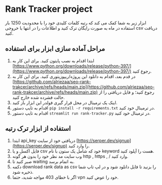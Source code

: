 # Rank Tracker project

ابزار زیر به شما کمک می کند که رتبه کلمات کلیدی خود را با محدودیت 1250 بار استفاده در ماه به صورت رایگان ترک کنید و اطلاعات را در انتها با خروجی csv دریافت کنید.

## مراحل آماده سازی ابزار برای استفاده

1. ابتدا اقدام به نصب پایتون کنید. برای این کار به [https://www.python.org/downloads/release/python-397/](https://www.python.org/downloads/release/python-397/) رجوع کنید.
2. در قدم بعد، اقدام به دانلود این پروژه/ریپوزیتوری کنید. برای این کار به [https://github.com/alriezaa/seo-rank-trakcer/archive/refs/heads/main.zip](https://github.com/alriezaa/seo-rank-trakcer/archive/refs/heads/main.zip) رجوع کنید؛ و فایل دریافتی را از حالت فشرده شده خارج کنید.
3. اینک یک ترمینال در محل قرار گیری فولدر این ابزار باز کنید.
4. اقدام به تایپ دستور `pip install -r requirements.txt` در ترمینال خود کنید.
5. اقدام به تایپ دستور `streamlit run rank-tracker.py` در ترمینال خود کنید.

## استفاده از ابزار ترک رتبه 

1. ابتدا api_key دریافتی خود از سایت [https://serper.dev/signup](https://serper.dev/signup) را وارد کنید.
2. فایل اکسل و یا csv خود که شامل یک ستون با نام keyword هست را آپلود کنید.
3. وب سایت مد نظر خود را بدون هر گونه http , https , / وارد کنید.
4. صبر کنید تا waiting به اتمام برسد.
5. دکمه download rank data as csv را بزنید تا فایل دانلود شود و در لپ تاپ شما ذخیره شود.
6. اگر با خطای 403 مواجه شدید، حتما vpn خود را عوض کنید.




